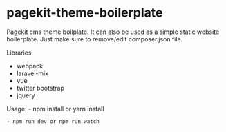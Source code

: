 # pagekit-theme-boilerplate
Pagekit cms theme boilplate. It can also be used as a simple static website boilerplate. Just make sure to remove/edit composer.json file.

Libraries:
 - webpack
 - laravel-mix
 - vue
 - twitter bootstrap
 - jquery

Usage:
    - npm install or yarn install
    
    - npm run dev or npm run watch
